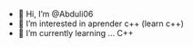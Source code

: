 - 👋 Hi, I’m @Abduli06
- 👀 I’m interested in aprender c++ (learn c++)
- 🌱 I’m currently learning ... C++

<!---
Abduli06/Abduli06 is a ✨ special ✨ repository because its `README.md` (this file) appears on your GitHub profile.
You can click the Preview link to take a look at your changes.
--->
